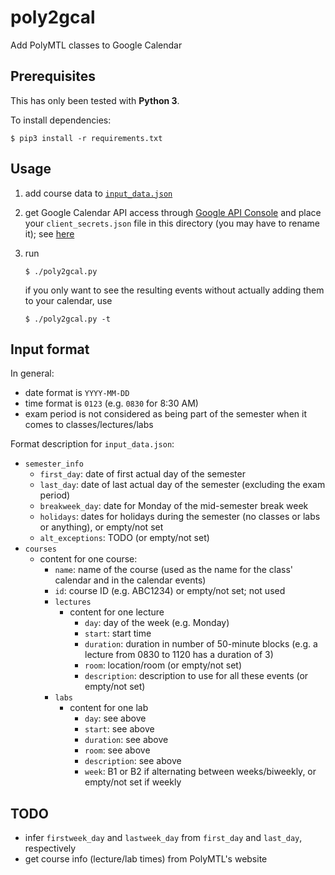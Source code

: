 # poly2gcal

Add PolyMTL classes to Google Calendar

## Prerequisites

This has only been tested with **Python 3**.

To install dependencies:

```shell
$ pip3 install -r requirements.txt
```

## Usage

1. add course data to [`input_data.json`](./input_data.json)

2. get Google Calendar API access through [Google API Console](https://console.developers.google.com/) and place your `client_secrets.json` file in this directory (you may have to rename it); see [here](https://github.com/googleapis/google-api-python-client/blob/master/docs/client-secrets.md)

3. run
   ```shell
   $ ./poly2gcal.py
   ```
   if you only want to see the resulting events without actually adding them to your calendar, use
   ```shell
   $ ./poly2gcal.py -t
   ```

## Input format

In general:

* date format is `YYYY-MM-DD`
* time format is `0123` (e.g. `0830` for 8:30 AM)
* exam period is not considered as being part of the semester when it comes to classes/lectures/labs

Format description for `input_data.json`:

* `semester_info`
   * `first_day`: date of first actual day of the semester
   * `last_day`: date of last actual day of the semester (excluding the exam period)
   * `breakweek_day`: date for Monday of the mid-semester break week
   * `holidays`: dates for holidays during the semester (no classes or labs or anything), or empty/not set
   * `alt_exceptions`: TODO (or empty/not set)
* `courses`
   * content for one course:
      * `name`: name of the course (used as the name for the class' calendar and in the calendar events)
      * `id`: course ID (e.g. ABC1234) or empty/not set; not used
      * `lectures`
         * content for one lecture
            * `day`: day of the week (e.g. Monday)
            * `start`: start time
            * `duration`: duration in number of 50-minute blocks (e.g. a lecture from 0830 to 1120 has a duration of 3)
            * `room`: location/room (or empty/not set)
            * `description`: description to use for all these events (or empty/not set)
      * `labs`
         * content for one lab
            * `day`: see above
            * `start`: see above
            * `duration`: see above
            * `room`: see above
            * `description`: see above
            * `week`: B1 or B2 if alternating between weeks/biweekly, or empty/not set if weekly

## TODO

* infer `firstweek_day` and `lastweek_day` from `first_day` and `last_day`, respectively
* get course info (lecture/lab times) from PolyMTL's website

